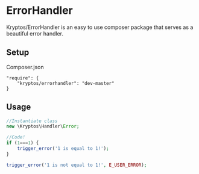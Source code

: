 ErrorHandler
=======

Kryptos/ErrorHandler is an easy to use composer package that serves as a beautiful error handler.


Setup
-----
Composer.json

    "require": {
        "kryptos/errorhandler": "dev-master"
    }

Usage
-----
```php
//Instantiate class
new \Kryptos\Handler\Error;

//Code!
if (1===1) {
    trigger_error('1 is equal to 1!');
}

trigger_error('1 is not equal to 1!', E_USER_ERROR);
```
